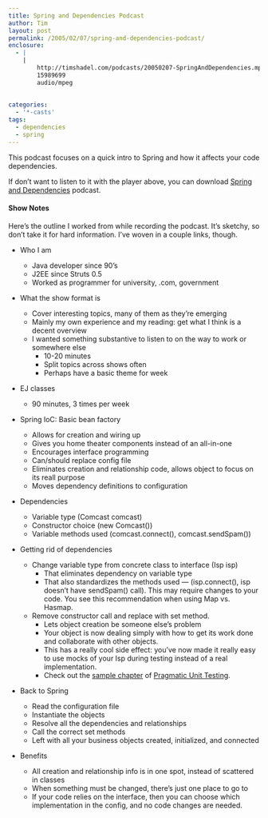 ```yaml
---
title: Spring and Dependencies Podcast
author: Tim
layout: post
permalink: /2005/02/07/spring-and-dependencies-podcast/
enclosure:
  - |
    |
        http://timshadel.com/podcasts/20050207-SpringAndDependencies.mp3
        15989699
        audio/mpeg
        
        
categories:
  - '*-casts'
tags:
  - dependencies
  - spring
---
```

This podcast focuses on a quick intro to Spring and how it affects your code dependencies.



If don&#8217;t want to listen to it with the player above, you can download [Spring and Dependencies][1] podcast.

#### Show Notes

Here&#8217;s the outline I worked from while recording the podcast. It&#8217;s sketchy, so don&#8217;t take it for hard information. I&#8217;ve woven in a couple links, though.

  * Who I am 
      * Java developer since 90&#8217;s 
      * J2EE since Struts 0.5 
      * Worked as programmer for university, .com, government 
  * What the show format is 
      * Cover interesting topics, many of them as they&#8217;re emerging 
      * Mainly my own experience and my reading: get what I think is a decent overview 
      * I wanted something substantive to listen to on the way to work or somewhere else 
          * 10-20 minutes 
          * Split topics across shows often 
          * Perhaps have a basic theme for week 
  * EJ classes 
      * 90 minutes, 3 times per week 

  * Spring IoC: Basic bean factory 
      * Allows for creation and wiring up 
      * Gives you home theater components instead of an all-in-one 
      * Encourages interface programming 
      * Can/should replace config file 
      * Eliminates creation and relationship code, allows object to focus on its reall purpose 
      * Moves dependency definitions to configuration 

  * Dependencies 
      * Variable type (Comcast comcast) 
      * Constructor choice (new Comcast()) 
      * Variable methods used (comcast.connect(), comcast.sendSpam()) 

  * Getting rid of dependencies 
      * Change variable type from concrete class to interface (Isp isp) 
          * That eliminates dependency on variable type 
          * That also standardizes the methods used &#8212; (isp.connect(), isp doesn&#8217;t have sendSpam() call). This may require changes to your code. You see this recommendation when using Map vs. Hasmap. 
      * Remove constructor call and replace with set method. 
          * Lets object creation be someone else&#8217;s problem 
          * Your object is now dealing simply with how to get its work done and collaborate with other objects. 
          * This has a really cool side effect: you&#8217;ve now made it really easy to use mocks of your Isp during testing instead of a real implementation. 
          * Check out the [sample chapter][2] of [Pragmatic Unit Testing][3]. 

  * Back to Spring 
      * Read the configuration file 
      * Instantiate the objects 
      * Resolve all the dependencies and relationships 
      * Call the correct set methods 
      * Left with all your business objects created, initialized, and connected 

  * Benefits 
      * All creation and relationship info is in one spot, instead of scattered in classes 
      * When something must be changed, there&#8217;s just one place to go to 
      * If your code relies on the interface, then you can choose which implementation in the config, and no code changes are needed.

 [1]: http://timshadel.com/podcasts/20050207-SpringAndDependencies.mp3
 [2]: http://www.pragmaticprogrammer.com/starter_kit/utj/mockobjects.pdf "Using Mock Objects"
 [3]: http://www.pragmaticprogrammer.com/starter_kit/utj/index.html
